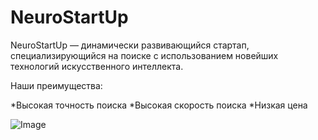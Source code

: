 
# NeuroStartUp

NeuroStartUp — динамически развивающийся стартап, специализирующийся на поиске с использованием новейших технологий искусственного интеллекта. 

Наши преимущества:

*Высокая точность поиска
*Высокая скорость поиска
*Низкая цена

![Image]( https://github.com/netology-ds-team/git-homeworks/raw/main/1_self/logo.png)
 